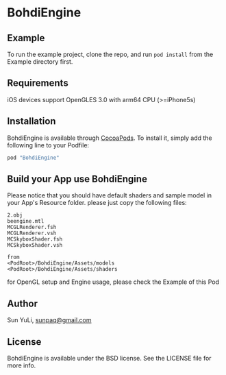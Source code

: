 # BohdiEngine

## Example

To run the example project, clone the repo, and run `pod install` from the Example directory first.

## Requirements

iOS devices support OpenGLES 3.0 with arm64 CPU (>=iPhone5s)

## Installation

BohdiEngine is available through [CocoaPods](http://cocoapods.org). To install
it, simply add the following line to your Podfile:

```ruby
pod "BohdiEngine"
```

## Build your App use BohdiEngine

Please notice that you should have default shaders and sample model in your
App's Resource folder. please just copy the following files:

    2.obj
    beengine.mtl
    MCGLRenderer.fsh
    MCGLRenderer.vsh
    MCSkyboxShader.fsh
    MCSkyboxShader.vsh

    from
    <PodRoot>/BohdiEngine/Assets/models
    <PodRoot>/BohdiEngine/Assets/shaders

for OpenGL setup and Engine usage, please check the Example of this Pod

## Author

Sun YuLi, sunpaq@gmail.com

## License

BohdiEngine is available under the BSD license. See the LICENSE file for more info.
